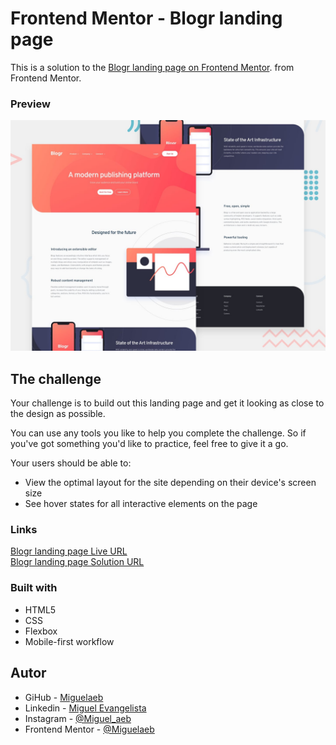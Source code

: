 # Frontend Mentor - Blogr landing page

This is a solution to the [Blogr landing page on Frontend Mentor](https://www.frontendmentor.io/challenges/blogr-landing-page-EX2RLAApP). from Frontend Mentor. 

### Preview

![Design preview for the Blogr landing page coding challenge](./build/design/desktop-preview.jpg)

## The challenge

Your challenge is to build out this landing page and get it looking as close to the design as possible.

You can use any tools you like to help you complete the challenge. So if you've got something you'd like to practice, feel free to give it a go.

Your users should be able to:

- View the optimal layout for the site depending on their device's screen size
- See hover states for all interactive elements on the page

### Links

[Blogr landing page Live URL](https://blogr-landing-page-toyy.onrender.com) <br>
[Blogr landing page Solution URL](https://www.frontendmentor.io/solutions/blogr-landing-page-XUJlEXr_V2) 

### Built with

- HTML5 
- CSS 
- Flexbox
- Mobile-first workflow

## Autor

- GiHub - [Miguelaeb](https://github.com/Miguelaeb)
- Linkedin - [Miguel Evangelista](https://www.linkedin.com/in/miguel-evangelista-8458b9150/)
- Instagram - [@Miguel_aeb](https://instagram.com/miguel_aeb?igshid=YmMyMTA2M2Y=)
- Frontend Mentor - [@Miguelaeb](https://www.frontendmentor.io/profile/Miguelaeb)
